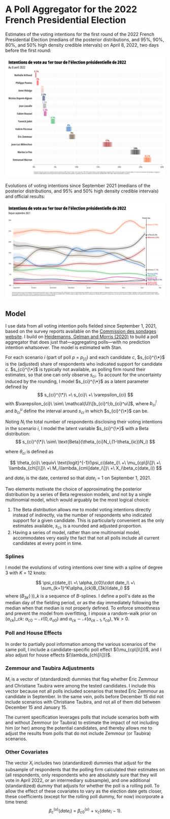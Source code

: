# A Poll Aggregator for the 2022 French Presidential Election

Estimates of the voting intentions for the first round of the 2022 French Presidential Election (medians of the posterior distributions, and 95%, 90%, 80%, and 50% high density credible intervals) on April 8, 2022, two days before the first round:

![](https://github.com/flavienganter/polls-2022-election/blob/main/PollsFrance2022_latest.png?raw=true)

Evolutions of voting intentions since September 2021 (medians of the posterior distributions, and 95% and 50% high density credible intervals) and official results:

![](https://github.com/flavienganter/polls-2022-election/blob/main/PollsFrance2022_evolution_final.png?raw=true)

## Model

I use data from all voting intention polls fielded since September 1, 2021, based on the survey reports available on the [Commission des sondages website](https://www.commission-des-sondages.fr/notices/). I build on [Heidemanns, Gelman and Morris (2020)](https://hdsr.mitpress.mit.edu/pub/nw1dzd02/release/1) to build a poll aggregator that does just that—aggregating polls—with no prediction intention whatsoever. The model is estimated with Stan.

For each scenario $i$ (part of poll $p\ =\ p_{[i]}$) and each candidate $c$, $s_{ci}^{\*}$ is the (adjusted) share of respondents who indicated support for candidate $c$. $s_{ci}^{\*}$ is typically not available, as polling firm round their estimates, so that one can only observe $s_{ci}$. To account for the uncertainty induced by the rounding, I model $s_{ci}^{\*}$ as a latent parameter defined by
$$ s_{ci}^{\*}\ =\ s_{ci}\ +\ \varepsilon_{ci} $$
with $\varepsilon_{ci}\ \sim\ \mathcal{U}\[b_{ci}^l;b_{ci}^u\]$, where $b_{ci}^l$ and $b_{ci}^u$ define the interval around $s_{ci}$ in which $s_{ci}^{\*}$ can be.

Noting $N_i$ the total number of respondents disclosing their voting intentions in the scenario $i$, I model the latent variable $s_{ci}^{\*}$ with a Beta distribution:
$$ s_{ci}^{\*}\ \sim\ \text{Beta}(\theta_{ci}N_i,(1-\theta_{ic})N_i) $$

where $\theta_{ci}$ is defined as

$$ \theta_{ci}\ \equiv\ \text{logit}^{-1}(\psi_c(date_i)\ +\ \mu_{cp\[i\]}\ +\ \lambda_{ch\[i\]}\ +\ M_i\lambda_{cm\[date_i\]}\ +\ X_i\beta_c(date_i)) $$

and $date_i$ is the date, centered so that $date_i\ =\ 1$ on September 1, 2021.

Two elements motivate the choice of approximating the posterior distribution by a series of Beta regression models, and not by a single multinomial model, which would arguably be the most logical choice:
1. The Beta distribution allows me to model voting intentions directly instead of indirectly, via the number of respondents who indicated support for a given candidate. This is particularly convenient as the only estimates available, $s_{ci}$, is a rounded and adjusted proportion.
2. Having a series of model, rather than one multinomial model, accommodates very easily the fact that not all polls include all current candidates at every point in time.

### Splines

I model the evolutions of voting intentions over time with a spline of degree 3 with $K\ =\ 12$ knots:

$$ 
\psi_c(date_i)\ =\ \alpha_{c0}\cdot date_i\ +\ \sum_{k=1}^K\alpha_{ck}B_{3k}(date_i) 
$$
where $(B_{3k}(\cdot))\_k$ is a sequence of $B$-splines. I define a poll's date as the median day of the fielding period, or as the day immediately following the median when that median is not properly defined. To enforce smoothness and prevent the model from overfitting, I impose a random-walk prior on $(\alpha_{ck})\_{ck}$: $\alpha_{c0}\ \sim\ \mathcal{N}(0,\sigma_{\alpha 0})$ and $\alpha_{ck}\ \sim\ \mathcal{N}(\alpha_{ck-1},\tau_{c\alpha})$, $\forall k>0$.

### Poll and House Effects

In order to partially pool information among the various scenarios of the same poll, I include a candidate-specific poll effect $(\mu_{cp\[i\]})$, and I also adjust for house effects $(\lambda_{ch\[i\]})$.

### Zemmour and Taubira Adjustments

$M_i$ is a vector of (standardized) dummies that flag whether Éric Zemmour and Christiane Taubira were among the tested candidates. I include this vector because not all polls included scenarios that tested Éric Zemmour as candidate in September. In the same vein, polls before December 15 did not include scenarios with Christiane Taubira, and not all of them did between December 15 and January 15.

The current specification leverages polls that include scenarios both with and without Zemmour (or Taubira) to estimate the impact of not including him (or her) among the potential candidates, and thereby allows me to adjust the results from polls that do not include Zemmour (or Taubira) scenarios.

### Other Covariates

The vector $X_i$ includes two (standardized) dummies that adjust for the subsample of respondents that the polling firm calculated their estimates on (all respondents, only respondents who are absolutely sure that they will vote in April 2022, or an intermediary subsample), and one additional (standardized) dummy that adjusts for whether the poll is a rolling poll. To allow the effect of these covariates to vary as the election date gets closer, these coefficients (except for the rolling poll dummy, for now) incorporate a time trend:
$$ \beta_c^{(u)}(date_i)\ =\ \beta_{c0}^{(u)}\ +\ \nu_c(date_i\ -\ 1). $$
